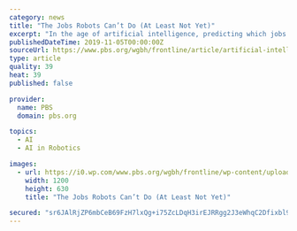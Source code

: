```yaml
---
category: news
title: "The Jobs Robots Can’t Do (At Least Not Yet)"
excerpt: "In the age of artificial intelligence, predicting which jobs will fall to automation ... Here’s a look at the sectors proving to be robot resistant: Perception and Manipulation Humans outpace robots when it comes to perception and motor skills, especiall ..."
publishedDateTime: 2019-11-05T00:00:00Z
sourceUrl: https://www.pbs.org/wgbh/frontline/article/artificial-intelligence-work-jobs-robots-v-humans/
type: article
quality: 39
heat: 39
published: false

provider:
  name: PBS
  domain: pbs.org

topics:
  - AI
  - AI in Robotics

images:
  - url: https://i0.wp.com/www.pbs.org/wgbh/frontline/wp-content/uploads/2019/11/3805_Screengrabs200.jpg?resize=1200%2C630
    width: 1200
    height: 630
    title: "The Jobs Robots Can’t Do (At Least Not Yet)"

secured: "sr6JAlRjZP6mbCeB69FzH7lxQg+i75ZcLDqH3irEJRRgg2J3eWhqC2Dfixbl9i/9kNiW1rQFCfQS1d9HEdcn2s5Ux25VssgxoSJdpXjnpiyrUiC1MI/E3NhsTrCo2CGhDjaFmTBThxuReUSXtY+FW6M5vXLE+2EW7HTrYEgn3E8dEWpEP3YzzxYJWkaf1PAZSTTI8zHYPNRuOac7X6/JjYz31V7jpSvieDkwrJuPZWuhbnCqSQ3Q0LrC9GdUkHh1Vy7v9AVCMymT+8hyHRlD1Q==;m2aJym/VXQJIDuP5dztu/Q=="
---
```


